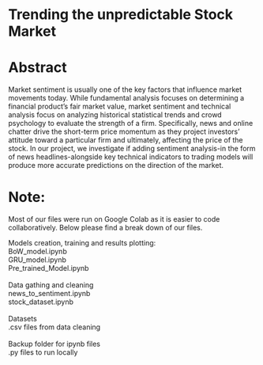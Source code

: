 # Trending the unpredictable Stock Market
# Abstract

Market sentiment is usually one of the key factors that influence market movements today. While fundamental analysis focuses on determining a financial product’s fair market value, market sentiment and technical analysis focus on analyzing historical statistical trends and crowd psychology to evaluate the strength of a firm. Specifically, news and online chatter drive the short-term price momentum as they project investors’ attitude toward a particular firm and ultimately, affecting the price of the stock. In our project, we investigate if adding sentiment analysis-in the form of news headlines-alongside key technical indicators to trading models will produce more accurate predictions on the direction of the market.

# Note:
Most of our files were run on Google Colab as it is easier to code collaboratively. Below please find a break down of our files.

Models creation, training and results plotting:<br />
BoW_model.ipynb<br />
GRU_model.ipynb<br />
Pre_trained_Model.ipynb<br />
<br />
Data gathing and cleaning<br />
news_to_sentiment.ipynb<br />
stock_dataset.ipynb<br />
<br />
Datasets<br />
.csv files from data cleaning<br />
<br />
Backup folder for ipynb files<br />
.py files to run locally<br />




